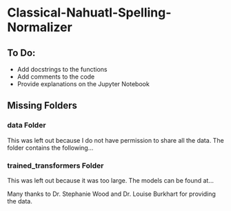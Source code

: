 # Classical-Nahuatl-Spelling-Normalizer

## To Do:
- Add docstrings to the functions
- Add comments to the code
- Provide explanations on the Jupyter Notebook

## Missing Folders
### data Folder
This was left out because I do not have permission to share all the data. The folder contains the following...

### trained_transformers Folder
This was left out because it was too large. The models can be found at...

Many thanks to Dr. Stephanie Wood and Dr. Louise Burkhart for providing the data.
